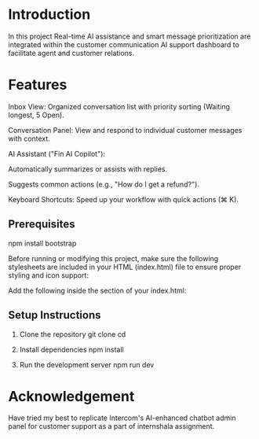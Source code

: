 # Introduction

In this project Real-time AI assistance and smart message prioritization are integrated within the customer communication AI support dashboard to facilitate agent and customer relations.

# Features

Inbox View: Organized conversation list with priority sorting (Waiting longest, 5 Open).

Conversation Panel: View and respond to individual customer messages with context.

AI Assistant ("Fin AI Copilot"):

Automatically summarizes or assists with replies.

Suggests common actions (e.g., "How do I get a refund?").

Keyboard Shortcuts: Speed up your workflow with quick actions (⌘ K).

## Prerequisites

npm install bootstrap

Before running or modifying this project, make sure the following stylesheets are included in your HTML (index.html) file to ensure proper styling and icon support:

Add the following inside the <head> section of your index.html:
<link rel="stylesheet" href="https://maxcdn.bootstrapcdn.com/bootstrap/4.5.2/css/bootstrap.min.css">
<link rel="stylesheet" href="https://cdn.jsdelivr.net/npm/bootstrap-icons@1.10.1/font/bootstrap-icons.css">

## Setup Instructions

1. Clone the repository
git clone <repository-url>
cd <project-directory>

2. Install dependencies
npm install

3. Run the development server
npm run dev

# Acknowledgement
Have tried my best to replicate Intercom's AI-enhanced chatbot admin panel for customer support as a part of internshala assignment.






